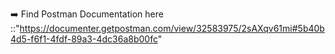 ➡️ Find Postman Documentation here ::"https://documenter.getpostman.com/view/32583975/2sAXqv61mi#5b40b4d5-f6f1-4fdf-89a3-4dc36a8b00fc"
